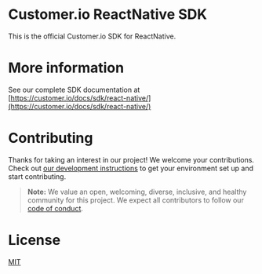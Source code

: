 # Customer.io ReactNative SDK

This is the official Customer.io SDK for ReactNative.

# More information

See our complete SDK documentation at [https://customer.io/docs/sdk/react-native/](https://customer.io/docs/sdk/react-native/)

# Contributing

Thanks for taking an interest in our project! We welcome your contributions. Check out [our development instructions](docs/dev-notes/DEVELOPMENT.md) to get your environment set up and start contributing.

> **Note:**
> We value an open, welcoming, diverse, inclusive, and healthy community for this project. We expect all  contributors to follow our [code of conduct](https://github.com/customerio/mobile/blob/HEAD/CODE_OF_CONDUCT.md).  

# License

[MIT](https://github.com/customerio/mobile/blob/HEAD/LICENSE)
